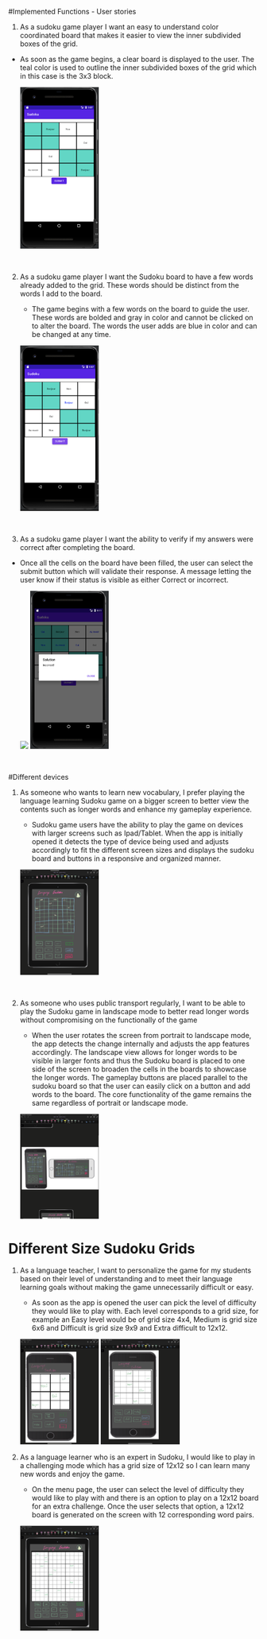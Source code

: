
#Implemented Functions - User stories


1.  As a sudoku game player I want an easy to understand color coordinated board that makes it easier to view the inner subdivided boxes of the grid.


- As soon as the game begins, a clear board is displayed to the user. The teal color is used to outline the inner subdivided boxes of the
 grid which in this case is the 3x3 block.

    <p float="left">
        <img src="/img/main_submit.png" width="33%" />
    </p>
    
    <br>


2.  As a sudoku game player I want the Sudoku board to have a few words already added to the grid. These words should be distinct from the words I add to the board.

    - The game begins with a few words on the board to guide the user. These words are bolded and gray in color and cannot be clicked on to alter the board. The words the user adds are blue in color and can be changed at any time.

    <p float="left">
        <img src="/img/addedword.png" width="33%" />
    </p>
     <br>
3.   As a sudoku game player I want the ability to verify if my answers were correct after completing the board.

- Once all the cells on the board have been filled, the user can select the submit button which will validate their response. A message letting the user know if their status is visible as either Correct or incorrect.

    <p float="left">
        <img src="/img/correctsol.png" width="33%" />
        <img src="/img/incorrectsol.png" width="33%" />
    </p>
    <br>
    




#Different devices




1. As someone who wants to learn new vocabulary, I prefer playing the language learning Sudoku game on a bigger screen to better view the contents such as longer words and enhance my gameplay experience.
    - Sudoku game users have the ability to play the game on devices with larger screens such as Ipad/Tablet. When the app is initially opened it detects the type of device being used and adjusts accordingly to fit the different screen sizes and displays the sudoku board and buttons in a responsive and organized manner.

    <p float="left">
        <img src="/img/9x9gridboard.png" width="33%" />
    </p>
    <br>

2. As someone who uses public transport regularly, I want to be able to play the Sudoku game in landscape mode to better read longer words without compromising on the functionally of the game
    -  When the user rotates the screen from portrait to landscape mode, the app detects the change internally and adjusts the app features accordingly. The landscape view allows for longer words to be visible in larger fonts and thus the Sudoku board is placed to one side of the screen to broaden the cells in the boards to
     showcase the longer words. The gameplay buttons are placed parallel to the sudoku board so that the user can easily click on a button and add words to the board. The core functionality of the game remains the same regardless of portrait or landscape mode.
    <p float="left">
    <img src="/img/landscape-potrait.png" width="33%" />
    </p>



# Different Size Sudoku Grids



1. As a language teacher, I want to personalize the game for my students based on their level of understanding and to meet their language learning goals without making the game unnecessarily difficult or easy.
    - As soon as the app is opened the user can pick the level of difficulty they would like to play with. Each level corresponds to a grid size, for example an Easy level would be of grid size 4x4, Medium is grid size 6x6 and Difficult is grid size 9x9 and Extra difficult to 12x12.

    <p float="left">
    <img src="/img/4x4gridboard.png" width="33%" />
    <img src="/img/6x6gridboard.png" width="33%" />
    </p>

2. As a language learner who is an expert in Sudoku, I would like to play in a challenging mode which has a grid size of 12x12 so I can learn many new words and enjoy the game.
    - On the menu page, the user can select the level of difficulty they would like to play with and there is an option to play on a 12x12 board for an extra challenge. Once the user selects that option, a 12x12 board is generated on the screen with 12 corresponding word pairs.
    <p float="left">
    <img src="/img/12x12gridboard.png" width="33%" />
    </p>
